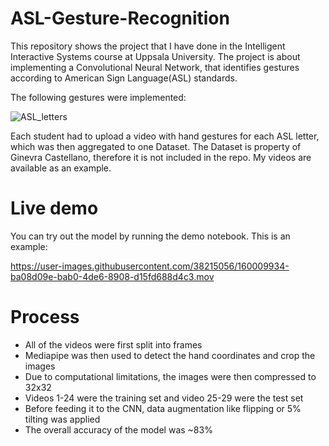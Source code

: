 # ASL-Gesture-Recognition

This repository shows the project that I have done in the Intelligent Interactive Systems course at Uppsala University. 
The project is about implementing a Convolutional Neural Network, that identifies gestures according to American Sign Language(ASL) standards.

The following gestures were implemented:

![ASL_letters](https://user-images.githubusercontent.com/38215056/160007116-e64a853d-f448-465c-ba07-6b19a67862b3.png)

Each student had to upload a video with hand gestures for each ASL letter, which was then aggregated to one Dataset. The Dataset is property of Ginevra Castellano, therefore it is not included in the repo. My videos are available as an example.

# Live demo

You can try out the model by running the demo notebook.
This is an example:


https://user-images.githubusercontent.com/38215056/160009934-ba08d09e-bab0-4de6-8908-d15fd688d4c3.mov



# Process

- All of the videos were first split into frames
- Mediapipe was then used to detect the hand coordinates and crop the images
- Due to computational limitations, the images were then compressed to 32x32
- Videos 1-24 were the training set and video 25-29 were the test set
- Before feeding it to the CNN, data augmentation like flipping or 5% tilting was applied
- The overall accuracy of the model was ~83%




